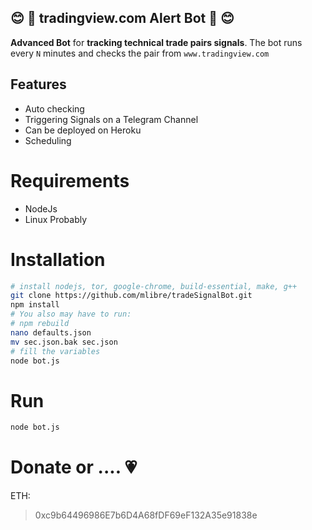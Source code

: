 :blush: :robot: tradingview.com Alert Bot :robot: :blush:
---
**Advanced Bot** for **tracking technical trade pairs signals**.
The bot runs every `N` minutes and checks the pair from `www.tradingview.com` 

## Features
* Auto checking
* Triggering Signals on a Telegram Channel
* Can be deployed on Heroku
* Scheduling

# Requirements
* NodeJs
* Linux Probably

# Installation

```bash
# install nodejs, tor, google-chrome, build-essential, make, g++
git clone https://github.com/mlibre/tradeSignalBot.git
npm install
# You also may have to run:
# npm rebuild
nano defaults.json
mv sec.json.bak sec.json
# fill the variables
node bot.js
```

# Run
```bash
node bot.js
```

Donate or .... :heartpulse:
=======
ETH:
> 0xc9b64496986E7b6D4A68fDF69eF132A35e91838e
